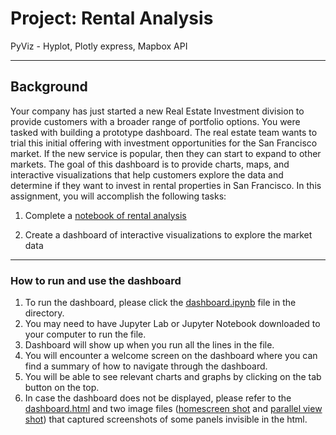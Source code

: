 # Project: Rental Analysis
PyViz - Hyplot, Plotly express, Mapbox API 

---

## Background
Your company has just started a new Real Estate Investment division to provide customers with a broader range of portfolio options. You were tasked with building a prototype dashboard. The real estate team wants to trial this initial offering with investment opportunities for the San Francisco market. If the new service is popular, then they can start to expand to other markets.
The goal of this dashboard is to provide charts, maps, and interactive visualizations that help customers explore the data and determine if they want to invest in rental properties in San Francisco.
In this assignment, you will accomplish the following tasks:

1. Complete a [notebook of rental analysis](https://github.com/coolwonny/Portfolio_project/blob/master/Rental_analysis/rental_analysis.ipynb)

2. Create a dashboard of interactive visualizations to explore the market data

---

### How to run and use the dashboard

1. To run the dashboard, please click the [dashboard.ipynb](https://github.com/coolwonny/Portfolio_project/blob/master/Rental_analysis/dashboard.ipynb) file in the directory.
2. You may need to have Jupyter Lab or Jupyter Notebook downloaded to your computer to run the file.
3. Dashboard will show up when you run all the lines in the file.
4. You will encounter a welcome screen on the dashboard where you can find a summary of how to navigate through the dashboard.
5. You will be able to see relevant charts and graphs by clicking on the tab button on the top.
6. In case the dashboard does not be displayed, please refer to the [dashboard.html](https://github.com/coolwonny/Portfolio_project/blob/master/Rental_analysis/dashboard.html) and two image files ([homescreen shot](https://github.com/coolwonny/Portfolio_project/blob/master/Rental_analysis/dashboard_home_screenshot.png) and [parallel view shot](https://github.com/coolwonny/Portfolio_project/blob/master/Rental_analysis/dashboard_parallel_view_screenshot.png)) that captured screenshots of some panels invisible in the html.
